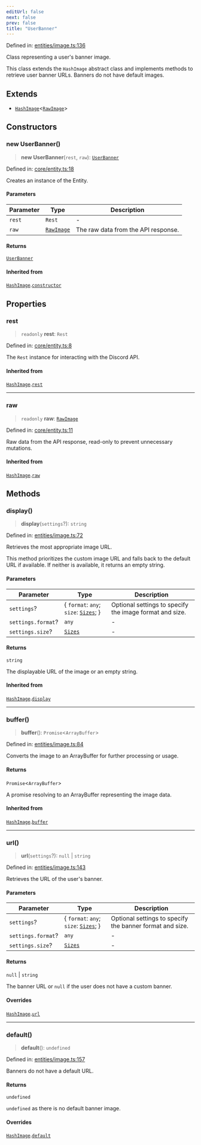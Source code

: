 ```yaml
---
editUrl: false
next: false
prev: false
title: "UserBanner"
---
```


Defined in: [entities/image.ts:136](https://github.com/KodekoStudios/Kodkord/blob/dc3759533552e18eb6881d3858a982430eda469c/packages/classes/src/entities/image.ts#L136)

Class representing a user's banner image.

This class extends the `HashImage` abstract class and implements methods to
retrieve user banner URLs. Banners do not have default images.

## Extends

- [`HashImage`](/api/classes/classes/hashimage/)\<[`RawImage`](/api/classes/interfaces/rawimage/)\>

## Constructors

### new UserBanner()

> **new UserBanner**(`rest`, `raw`): [`UserBanner`](/api/classes/classes/userbanner/)

Defined in: [core/entity.ts:18](https://github.com/KodekoStudios/Kodkord/blob/dc3759533552e18eb6881d3858a982430eda469c/packages/classes/src/core/entity.ts#L18)

Creates an instance of the Entity.

#### Parameters

| Parameter | Type | Description |
| ------ | ------ | ------ |
| `rest` | `Rest` | - |
| `raw` | [`RawImage`](/api/classes/interfaces/rawimage/) | The raw data from the API response. |

#### Returns

[`UserBanner`](/api/classes/classes/userbanner/)

#### Inherited from

[`HashImage`](/api/classes/classes/hashimage/).[`constructor`](/api/classes/classes/hashimage/#constructors)

## Properties

### rest

> `readonly` **rest**: `Rest`

Defined in: [core/entity.ts:8](https://github.com/KodekoStudios/Kodkord/blob/dc3759533552e18eb6881d3858a982430eda469c/packages/classes/src/core/entity.ts#L8)

The `Rest` instance for interacting with the Discord API.

#### Inherited from

[`HashImage`](/api/classes/classes/hashimage/).[`rest`](/api/classes/classes/hashimage/#rest-1)

***

### raw

> `readonly` **raw**: [`RawImage`](/api/classes/interfaces/rawimage/)

Defined in: [core/entity.ts:11](https://github.com/KodekoStudios/Kodkord/blob/dc3759533552e18eb6881d3858a982430eda469c/packages/classes/src/core/entity.ts#L11)

Raw data from the API response, read-only to prevent unnecessary mutations.

#### Inherited from

[`HashImage`](/api/classes/classes/hashimage/).[`raw`](/api/classes/classes/hashimage/#raw-1)

## Methods

### display()

> **display**(`settings`?): `string`

Defined in: [entities/image.ts:72](https://github.com/KodekoStudios/Kodkord/blob/dc3759533552e18eb6881d3858a982430eda469c/packages/classes/src/entities/image.ts#L72)

Retrieves the most appropriate image URL.

This method prioritizes the custom image URL and falls back to the default
URL if available. If neither is available, it returns an empty string.

#### Parameters

| Parameter | Type | Description |
| ------ | ------ | ------ |
| `settings`? | \{ `format`: `any`; `size`: [`Sizes`](/api/classes/type-aliases/sizes/); \} | Optional settings to specify the image format and size. |
| `settings.format`? | `any` | - |
| `settings.size`? | [`Sizes`](/api/classes/type-aliases/sizes/) | - |

#### Returns

`string`

The displayable URL of the image or an empty string.

#### Inherited from

[`HashImage`](/api/classes/classes/hashimage/).[`display`](/api/classes/classes/hashimage/#display)

***

### buffer()

> **buffer**(): `Promise`\<`ArrayBuffer`\>

Defined in: [entities/image.ts:84](https://github.com/KodekoStudios/Kodkord/blob/dc3759533552e18eb6881d3858a982430eda469c/packages/classes/src/entities/image.ts#L84)

Converts the image to an ArrayBuffer for further processing or usage.

#### Returns

`Promise`\<`ArrayBuffer`\>

A promise resolving to an ArrayBuffer representing the image data.

#### Inherited from

[`HashImage`](/api/classes/classes/hashimage/).[`buffer`](/api/classes/classes/hashimage/#buffer)

***

### url()

> **url**(`settings`?): `null` \| `string`

Defined in: [entities/image.ts:143](https://github.com/KodekoStudios/Kodkord/blob/dc3759533552e18eb6881d3858a982430eda469c/packages/classes/src/entities/image.ts#L143)

Retrieves the URL of the user's banner.

#### Parameters

| Parameter | Type | Description |
| ------ | ------ | ------ |
| `settings`? | \{ `format`: `any`; `size`: [`Sizes`](/api/classes/type-aliases/sizes/); \} | Optional settings to specify the banner format and size. |
| `settings.format`? | `any` | - |
| `settings.size`? | [`Sizes`](/api/classes/type-aliases/sizes/) | - |

#### Returns

`null` \| `string`

The banner URL or `null` if the user does not have a custom banner.

#### Overrides

[`HashImage`](/api/classes/classes/hashimage/).[`url`](/api/classes/classes/hashimage/#url)

***

### default()

> **default**(): `undefined`

Defined in: [entities/image.ts:157](https://github.com/KodekoStudios/Kodkord/blob/dc3759533552e18eb6881d3858a982430eda469c/packages/classes/src/entities/image.ts#L157)

Banners do not have a default URL.

#### Returns

`undefined`

`undefined` as there is no default banner image.

#### Overrides

[`HashImage`](/api/classes/classes/hashimage/).[`default`](/api/classes/classes/hashimage/#default)
